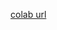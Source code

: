 [colab url](https://colab.research.google.com/github/mathmechterver/stat2021/blob/master/prac00/stat00.ipynb)
